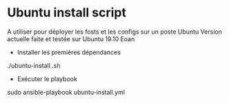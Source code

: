 # Ubuntu install script
A utiliser pour déployer les fosts et les configs sur un poste Ubuntu
Version actuelle faite et testée sur Ubuntu 19.10 Eoan

* Installer les premières dépendances

./ubuntu-install .sh

* Exécuter le playbook

sudo ansible-playbook ubuntu-install.yml 
